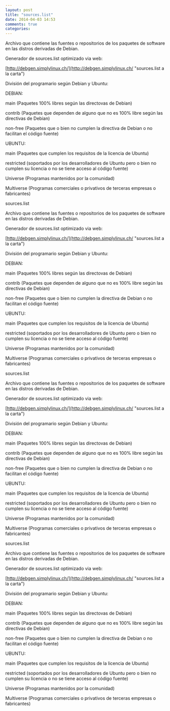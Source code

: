 ```yaml
---
layout: post
title: "sources.list"
date: 2014-04-03 14:53
comments: true
categories: 
---
```

Archivo que contiene las fuentes o repositorios de los paquetes de software en las distros derivadas de Debian.

Generador de sources.list optimizado via web:

[http://debgen.simplylinux.ch/](http://debgen.simplylinux.ch/ "sources.list a la carta")

División del programario según Debian y Ubuntu:

DEBIAN:

main (Paquetes 100% libres según las directovas de Debian)

contrib (Paquetes que dependen de alguno que no es 100% libre según las directivas de Debian)

non-free (Paquetes que o bien no cumplen la directiva de Debian o no facilitan el código fuente)

UBUNTU:

main (Paquetes que cumplen los requisitos de la licencia de Ubuntu)

restricted (soportados por los desarrolladores de Ubuntu pero o bien no cumplen su licencia o no se tiene acceso al código fuente)

Universe (Programas mantenidos por la comunidad)

Multiverse (Programas comerciales o privativos de terceras empresas o fabricantes) 

sources.list

Archivo que contiene las fuentes o repositorios de los paquetes de software en las distros derivadas de Debian.

Generador de sources.list optimizado via web:

[http://debgen.simplylinux.ch/](http://debgen.simplylinux.ch/ "sources.list a la carta")

División del programario según Debian y Ubuntu:

DEBIAN:

main (Paquetes 100% libres según las directovas de Debian)

contrib (Paquetes que dependen de alguno que no es 100% libre según las directivas de Debian)

non-free (Paquetes que o bien no cumplen la directiva de Debian o no facilitan el código fuente)

UBUNTU:

main (Paquetes que cumplen los requisitos de la licencia de Ubuntu)

restricted (soportados por los desarrolladores de Ubuntu pero o bien no cumplen su licencia o no se tiene acceso al código fuente)

Universe (Programas mantenidos por la comunidad)

Multiverse (Programas comerciales o privativos de terceras empresas o fabricantes) 

sources.list

Archivo que contiene las fuentes o repositorios de los paquetes de software en las distros derivadas de Debian.

Generador de sources.list optimizado via web:

[http://debgen.simplylinux.ch/](http://debgen.simplylinux.ch/ "sources.list a la carta")

División del programario según Debian y Ubuntu:

DEBIAN:

main (Paquetes 100% libres según las directovas de Debian)

contrib (Paquetes que dependen de alguno que no es 100% libre según las directivas de Debian)

non-free (Paquetes que o bien no cumplen la directiva de Debian o no facilitan el código fuente)

UBUNTU:

main (Paquetes que cumplen los requisitos de la licencia de Ubuntu)

restricted (soportados por los desarrolladores de Ubuntu pero o bien no cumplen su licencia o no se tiene acceso al código fuente)

Universe (Programas mantenidos por la comunidad)

Multiverse (Programas comerciales o privativos de terceras empresas o fabricantes) 

sources.list

Archivo que contiene las fuentes o repositorios de los paquetes de software en las distros derivadas de Debian.

Generador de sources.list optimizado via web:

[http://debgen.simplylinux.ch/](http://debgen.simplylinux.ch/ "sources.list a la carta")

División del programario según Debian y Ubuntu:

DEBIAN:

main (Paquetes 100% libres según las directovas de Debian)

contrib (Paquetes que dependen de alguno que no es 100% libre según las directivas de Debian)

non-free (Paquetes que o bien no cumplen la directiva de Debian o no facilitan el código fuente)

UBUNTU:

main (Paquetes que cumplen los requisitos de la licencia de Ubuntu)

restricted (soportados por los desarrolladores de Ubuntu pero o bien no cumplen su licencia o no se tiene acceso al código fuente)

Universe (Programas mantenidos por la comunidad)

Multiverse (Programas comerciales o privativos de terceras empresas o fabricantes) 

